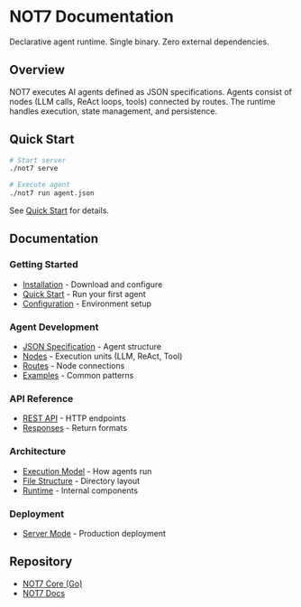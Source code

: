 # NOT7 Documentation

Declarative agent runtime. Single binary. Zero external dependencies.

## Overview

NOT7 executes AI agents defined as JSON specifications. Agents consist of nodes (LLM calls, ReAct loops, tools) connected by routes. The runtime handles execution, state management, and persistence.

## Quick Start

```bash
# Start server
./not7 serve

# Execute agent
./not7 run agent.json
```

See [Quick Start](getting-started/quick-start.md) for details.

## Documentation

### Getting Started
- [Installation](getting-started/installation.md) - Download and configure
- [Quick Start](getting-started/quick-start.md) - Run your first agent
- [Configuration](getting-started/configuration.md) - Environment setup

### Agent Development
- [JSON Specification](agent-development/json-spec.md) - Agent structure
- [Nodes](agent-development/nodes.md) - Execution units (LLM, ReAct, Tool)
- [Routes](agent-development/routes.md) - Node connections
- [Examples](agent-development/examples.md) - Common patterns

### API Reference
- [REST API](api-reference/rest-api.md) - HTTP endpoints
- [Responses](api-reference/responses.md) - Return formats

### Architecture
- [Execution Model](architecture/execution-model.md) - How agents run
- [File Structure](architecture/file-structure.md) - Directory layout
- [Runtime](architecture/runtime.md) - Internal components

### Deployment
- [Server Mode](deployment/server-mode.md) - Production deployment

## Repository

- [NOT7 Core (Go)](https://github.com/not7/core)
- [NOT7 Docs](https://github.com/not7/docs)
